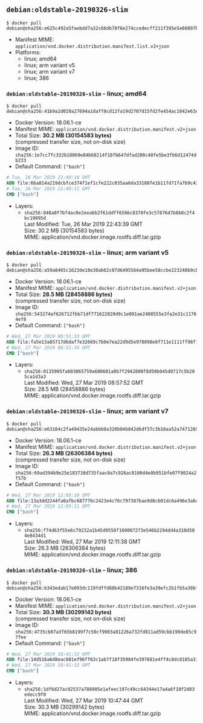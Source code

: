 ## `debian:oldstable-20190326-slim`

```console
$ docker pull debian@sha256:e625c492a5faebdd7a32c66db78f6e274ccedecff211f395e5e60097b922dad2
```

-	Manifest MIME: `application/vnd.docker.distribution.manifest.list.v2+json`
-	Platforms:
	-	linux; amd64
	-	linux; arm variant v5
	-	linux; arm variant v7
	-	linux; 386

### `debian:oldstable-20190326-slim` - linux; amd64

```console
$ docker pull debian@sha256:41b9a2d020a27694a1daff8cd12fa19d2707d15fd2fe454ac1042e63e22c33b5
```

-	Docker Version: 18.06.1-ce
-	Manifest MIME: `application/vnd.docker.distribution.manifest.v2+json`
-	Total Size: **30.2 MB (30154583 bytes)**  
	(compressed transfer size, not on-disk size)
-	Image ID: `sha256:1e7cc7fc332b18069e84b68214f18fb647dfad200c40fe5be3fb6d12474db233`
-	Default Command: `["bash"]`

```dockerfile
# Tue, 26 Mar 2019 22:40:10 GMT
ADD file:6ba814a219dcbfce374f1ef1cfe222c035aa6da33188fe1b11fd71fa7b9c43c3 in / 
# Tue, 26 Mar 2019 22:40:11 GMT
CMD ["bash"]
```

-	Layers:
	-	`sha256:048a0f7bf4ac0e2eeabb2f61ddff6586c8370fe3c57876d7b8b8c2f4bc19095d`  
		Last Modified: Tue, 26 Mar 2019 22:43:39 GMT  
		Size: 30.2 MB (30154583 bytes)  
		MIME: application/vnd.docker.image.rootfs.diff.tar.gzip

### `debian:oldstable-20190326-slim` - linux; arm variant v5

```console
$ docker pull debian@sha256:a59a8465c1623de18e30ab62c07d6495564a95bee58ccbe223248b9cbe0d0467
```

-	Docker Version: 18.06.1-ce
-	Manifest MIME: `application/vnd.docker.distribution.manifest.v2+json`
-	Total Size: **28.5 MB (28458886 bytes)**  
	(compressed transfer size, not on-disk size)
-	Image ID: `sha256:543274af626712fbb71df771622820d9c1e091ae2408555e3fa2e31c11764ef8`
-	Default Command: `["bash"]`

```dockerfile
# Wed, 27 Mar 2019 08:51:33 GMT
ADD file:fa5e13a85717d6daf7e32669c7b0e7ea22d9d5e978098e8f711e1111ff98ff10 in / 
# Wed, 27 Mar 2019 08:51:34 GMT
CMD ["bash"]
```

-	Layers:
	-	`sha256:0135905fa603065759a680601a8b7f2942800f8d50b045d0717c5b205ca1d3a3`  
		Last Modified: Wed, 27 Mar 2019 08:57:52 GMT  
		Size: 28.5 MB (28458886 bytes)  
		MIME: application/vnd.docker.image.rootfs.diff.tar.gzip

### `debian:oldstable-20190326-slim` - linux; arm variant v7

```console
$ docker pull debian@sha256:e63104c2fa49435e24abbb0a320b04b842d6df37c3b16aa52a7471269f0a4418
```

-	Docker Version: 18.06.1-ce
-	Manifest MIME: `application/vnd.docker.distribution.manifest.v2+json`
-	Total Size: **26.3 MB (26306384 bytes)**  
	(compressed transfer size, not on-disk size)
-	Image ID: `sha256:69ad394b9e25e183738d735faac0a7c926ac8100d4e0b951bfe07f9024a2f57b`
-	Default Command: `["bash"]`

```dockerfile
# Wed, 27 Mar 2019 12:05:10 GMT
ADD file:13a3dd2244fa0afbc687776c2423e4c76c797387bae9d8cb01dc6a496e3a6dcd in / 
# Wed, 27 Mar 2019 12:05:11 GMT
CMD ["bash"]
```

-	Layers:
	-	`sha256:f74d63f55e6c79232a1b45d9558f160007273e546b2294dd4a310d584e8434d1`  
		Last Modified: Wed, 27 Mar 2019 12:11:38 GMT  
		Size: 26.3 MB (26306384 bytes)  
		MIME: application/vnd.docker.image.rootfs.diff.tar.gzip

### `debian:oldstable-20190326-slim` - linux; 386

```console
$ docker pull debian@sha256:b343edab17e093dc119fdffd88b42189e7316fe3a39efc2b1fb5a38bf6ab9df0
```

-	Docker Version: 18.06.1-ce
-	Manifest MIME: `application/vnd.docker.distribution.manifest.v2+json`
-	Total Size: **30.3 MB (30299142 bytes)**  
	(compressed transfer size, not on-disk size)
-	Image ID: `sha256:4735cb07a3f65b8199f7c50cf9903a81226a732fd811ad59cbb199de85c97fee`
-	Default Command: `["bash"]`

```dockerfile
# Wed, 27 Mar 2019 10:41:32 GMT
ADD file:14d516a6d8eac881ef96ff63c1ab7f18f35984fe397681e4ff4c8dc8185a31e4 in / 
# Wed, 27 Mar 2019 10:41:32 GMT
CMD ["bash"]
```

-	Layers:
	-	`sha256:1df6d27ac02537a788905e1afeec197c49cc64344e17a4a6f10f2d03edecc9f0`  
		Last Modified: Wed, 27 Mar 2019 10:47:44 GMT  
		Size: 30.3 MB (30299142 bytes)  
		MIME: application/vnd.docker.image.rootfs.diff.tar.gzip
